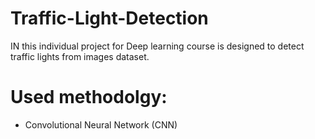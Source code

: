 # Traffic-Light-Detection
IN this individual project for Deep learning course is designed to detect traffic lights from images dataset.
# Used methodolgy:
- Convolutional Neural Network (CNN) 
